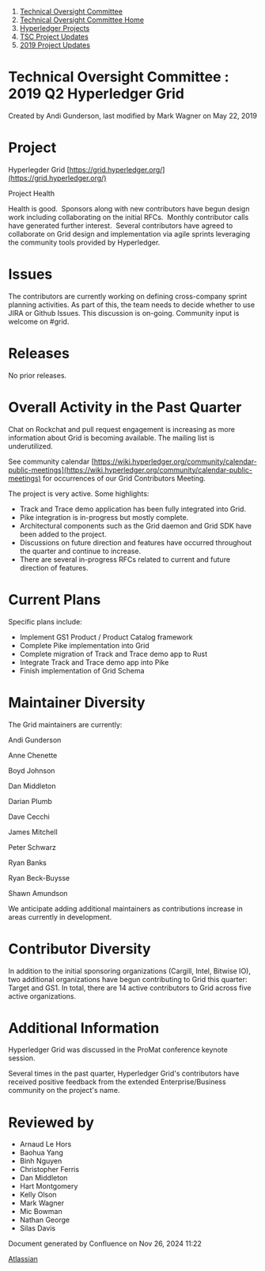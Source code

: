 1. [Technical Oversight Committee](index.html)
2. [Technical Oversight Committee Home](Technical-Oversight-Committee-Home_21430274.html)
3. [Hyperledger Projects](Hyperledger-Projects_21447704.html)
4. [TSC Project Updates](TSC-Project-Updates_21430854.html)
5. [2019 Project Updates](2019-Project-Updates_21447735.html)

# Technical Oversight Committee : 2019 Q2 Hyperledger Grid

Created by Andi Gunderson, last modified by Mark Wagner on May 22, 2019

# Project

Hyperlegder Grid [https://grid.hyperledger.org/](https://grid.hyperledger.org/)

Project Health

Health is good.  Sponsors along with new contributors have begun design work including collaborating on the initial RFCs.  Monthly contributor calls have generated further interest.  Several contributors have agreed to collaborate on Grid design and implementation via agile sprints leveraging the community tools provided by Hyperledger.

# Issues

The contributors are currently working on defining cross-company sprint planning activities. As part of this, the team needs to decide whether to use JIRA or Github Issues. This discussion is on-going. Community input is welcome on #grid.

# Releases

No prior releases.

# Overall Activity in the Past Quarter

Chat on Rockchat and pull request engagement is increasing as more information about Grid is becoming available. The mailing list is underutilized.

See community calendar [https://wiki.hyperledger.org/community/calendar-public-meetings](https://wiki.hyperledger.org/community/calendar-public-meetings) for occurrences of our Grid Contributors Meeting.

The project is very active. Some highlights:

- Track and Trace demo application has been fully integrated into Grid.
- Pike integration is in-progress but mostly complete.
- Architectural components such as the Grid daemon and Grid SDK have been added to the project.
- Discussions on future direction and features have occurred throughout the quarter and continue to increase.
- There are several in-progress RFCs related to current and future direction of features.

# Current Plans

Specific plans include:

- Implement GS1 Product / Product Catalog framework
- Complete Pike implementation into Grid
- Complete migration of Track and Trace demo app to Rust
- Integrate Track and Trace demo app into Pike
- Finish implementation of Grid Schema

# Maintainer Diversity

The Grid maintainers are currently:

Andi Gunderson

Anne Chenette

Boyd Johnson

Dan Middleton

Darian Plumb

Dave Cecchi

James Mitchell

Peter Schwarz

Ryan Banks

Ryan Beck-Buysse

Shawn Amundson

We anticipate adding additional maintainers as contributions increase in areas currently in development.

# Contributor Diversity

In addition to the initial sponsoring organizations (Cargill, Intel, Bitwise IO), two additional organizations have begun contributing to Grid this quarter: Target and GS1. In total, there are 14 active contributors to Grid across five active organizations.

# Additional Information

Hyperledger Grid was discussed in the ProMat conference keynote session. 

Several times in the past quarter, Hyperledger Grid's contributors have received positive feedback from the extended Enterprise/Business community on the project's name.

# Reviewed by

- Arnaud Le Hors
- Baohua Yang
- Binh Nguyen
- Christopher Ferris
- Dan Middleton
- Hart Montgomery
- Kelly Olson
- Mark Wagner
- Mic Bowman
- Nathan George
- Silas Davis

Document generated by Confluence on Nov 26, 2024 11:22

[Atlassian](http://www.atlassian.com/)
